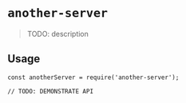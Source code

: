# `another-server`

> TODO: description

## Usage

```
const anotherServer = require('another-server');

// TODO: DEMONSTRATE API
```
